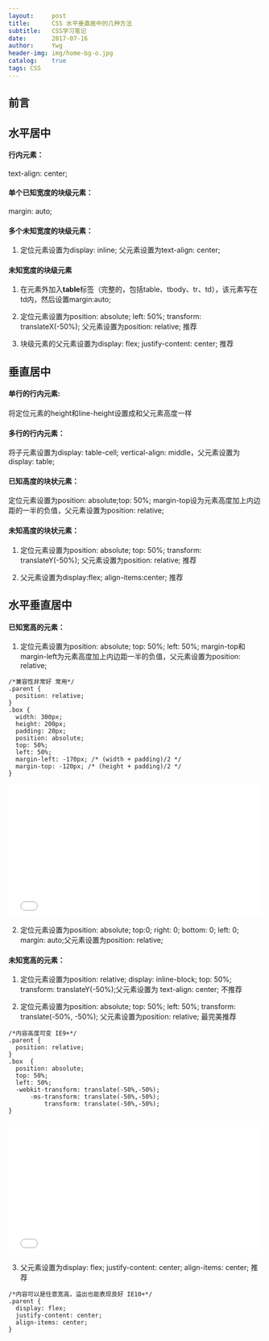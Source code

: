 ```yaml
---
layout:     post
title:      CSS 水平垂直居中的几种方法
subtitle:   CSS学习笔记
date:       2017-07-16
author:     Ywg
header-img: img/home-bg-o.jpg
catalog:    true
tags: CSS
---
```


## 前言

## 水平居中
#### 行内元素：
text-align: center;
#### 单个已知宽度的块级元素：
  margin: auto;
#### 多个未知宽度的块级元素：
1. 定位元素设置为display: inline; 父元素设置为text-align: center;

#### 未知宽度的块级元素 
1. 在元素外加入**table**标签（完整的，包括table、tbody、tr、td），该元素写在td内，然后设置margin:auto;

2. 定位元素设置为position: absolute; left: 50%; transform: translateX(-50%); 父元素设置为position: relative; 推荐

3. 块级元素的父元素设置为display: flex; justify-content: center; 推荐

## 垂直居中
#### 单行的行内元素:
将定位元素的height和line-height设置成和父元素高度一样 

#### 多行的行内元素：
将子元素设置为display: table-cell; vertical-align: middle，父元素设置为display: table; 

#### 已知高度的块状元素：
定位元素设置为position: absolute;top: 50%; margin-top设为元素高度加上内边距的一半的负值，父元素设置为position: relative;

#### 未知高度的块状元素：
1. 定位元素设置为position: absolute; top: 50%; transform: translateY(-50%); 父元素设置为position: relative; 推荐

2. 父元素设置为display:flex; align-items:center; 推荐

## 水平垂直居中
#### 已知宽高的元素：
1. 定位元素设置为position: absolute; top: 50%; left: 50%; margin-top和margin-left为元素高度加上内边距一半的负值，父元素设置为position: relative; 
```
/*兼容性非常好 常用*/
.parent {
  position: relative;
}
.box {
  width: 300px;
  height: 200px;
  padding: 20px;
  position: absolute;
  top: 50%; 
  left: 50%;
  margin-left: -170px; /* (width + padding)/2 */
  margin-top: -120px; /* (height + padding)/2 */
}
```
<iframe height='265' scrolling='no' title='pwBEBd' src='//codepen.io/ywg228/embed/pwBEBd/?height=265&theme-id=0&default-tab=css,result&embed-version=2' frameborder='no' allowtransparency='true' allowfullscreen='true' style='width: 100%;'>See the Pen <a href='https://codepen.io/ywg228/pen/pwBEBd/'>pwBEBd</a> by Mr.Yang (<a href='https://codepen.io/ywg228'>@ywg228</a>) on <a href='https://codepen.io'>CodePen</a>.
</iframe>

2. 定位元素设置为position: absolute; top:0; right: 0; bottom: 0; left: 0; margin: auto;父元素设置为position: relative;

#### 未知宽高的元素：
1. 定位元素设置为position: relative; display: inline-block; top: 50%; transform: translateY(-50%);父元素设置为 text-align: center; 不推荐

2. 定位元素设置为position: absolute; top: 50%; left: 50%; transform: translate(-50%, -50%); 父元素设置为position: relative; 最完美推荐
```
/*内容高度可变 IE9+*/
.parent {
  position: relative;
}
.box  {
  position: absolute;
  top: 50%; 
  left: 50%;
  -webkit-transform: translate(-50%,-50%);
      -ms-transform: translate(-50%,-50%);
          transform: translate(-50%,-50%);
}
```
<iframe height='265' scrolling='no' title='ZyZpNx' src='//codepen.io/ywg228/embed/ZyZpNx/?height=265&theme-id=0&default-tab=css,result&embed-version=2' frameborder='no' allowtransparency='true' allowfullscreen='true' style='width: 100%;'>See the Pen <a href='https://codepen.io/ywg228/pen/ZyZpNx/'>ZyZpNx</a> by Mr.Yang (<a href='https://codepen.io/ywg228'>@ywg228</a>) on <a href='https://codepen.io'>CodePen</a>.
</iframe>

3. 父元素设置为display: flex; justify-content: center; align-items: center; 推荐
```
/*内容可以是任意宽高，溢出也能表现良好 IE10+*/
.parent {
  display: flex; 
  justify-content: center; 
  align-items: center;
}
```
